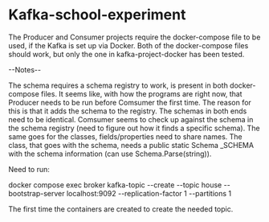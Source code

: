 # Kafka-school-experiment

The Producer and Consumer projects require the docker-compose file to be used, if the Kafka is set up via Docker. Both of the docker-compose files should work, but only the one in kafka-project-docker has been tested.

--Notes--

The schema requires a schema registry to work, is present in both docker-compose files.
It seems like, with how the programs are right now, that Producer needs to be run before Comsumer the first time. 
  The reason for this is that it adds the schema to the registry. 
  The schemas in both ends need to be identical. Comsumer seems to check up against the schema in the schema registry (need to figure out how it finds a specific schema).
    The same goes for the classes, fields/properties need to share names. 
    The class, that goes with the schema, needs a public static Schema _SCHEMA with the schema information (can use Schema.Parse(string)).
    

Need to run:

  docker compose exec broker kafka-topic --create --topic house --bootstrap-server localhost:9092 --replication-factor 1 --partitions 1
  
The first time the containers are created to create the needed topic.
